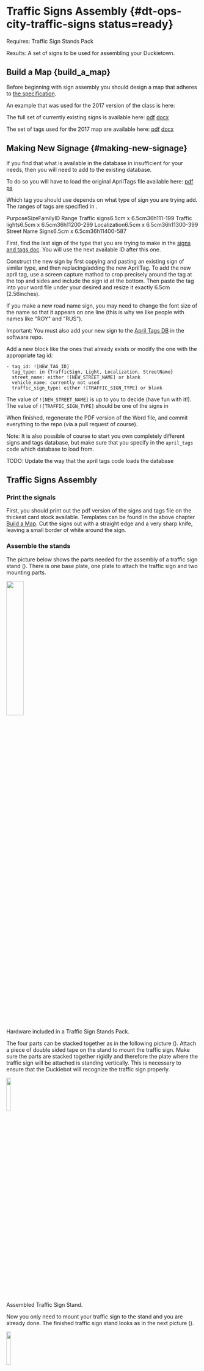 # Traffic Signs Assembly {#dt-ops-city-traffic-signs status=ready}

<div class='requirements' markdown="1">

Requires: Traffic Sign Stands Pack

Results: A set of signs to be used for assembling your Duckietown.

</div>

## Build a Map {build_a_map}

Before beginning with sign assembly you should design a map that adheres to [the specification](#dt-ops-appearance-specifications).

An example that was used for the 2017 version of the class is here: [](+fall2017_info#fall2017-map)

The full set of currently existing signs is available here: [pdf](https://github.com/duckietown/Software/blob/master18/catkin_ws/src/20-indefinite-navigation/apriltags_ros/signs_and_tags/Signs_and_tags_V3.pdf) [docx](https://github.com/duckietown/Software/blob/master18/catkin_ws/src/20-indefinite-navigation/apriltags_ros/signs_and_tags/Signs_and_tags_V3.docx)

The set of tags used for the 2017 map are available here: [pdf](https://github.com/duckietown/Software/blob/master18/catkin_ws/src/20-indefinite-navigation/apriltags_ros/signs_and_tags/Signs_and_tags_2017.pdf) [docx](https://github.com/duckietown/Software/blob/master18/catkin_ws/src/20-indefinite-navigation/apriltags_ros/signs_and_tags/Signs_and_tags_2017.docx)


## Making New Signage {#making-new-signage}

If you find that what is available in the database in insufficient for your needs, then you will need to add to the existing database.


To do so you will have to load the original AprilTags file available here: [pdf](https://github.com/duckietown/Software/blob/master18/catkin_ws/src/20-indefinite-navigation/apriltags_ros/signs_and_tags/tag36h11.pdf) [ps](https://github.com/duckietown/Software/blob/master18/catkin_ws/src/20-indefinite-navigation/apriltags_ros/signs_and_tags/tag36h11.ps)


Which tag you should use depends on what type of sign you are trying add. The ranges of tags are specified in [](#tab:tag-ranges).

<col4 figure-id="tab:tag-ranges" figure-caption="April tag ID ranges">
    <span>Purpose</span><span>Size</span><span>Family</span><span>ID Range</span>
    <span>Traffic signs</span><span>6.5cm x 6.5cm</span><span>36h11</span><span>1-199</span>
    <span>Traffic lights</span><span>6.5cm x 6.5cm</span><span>36h11</span><span>200-299</span>
    <span>Localization</span><span>6.5cm x 6.5cm</span><span>36h11</span><span>300-399</span>
    <span>Street Name Signs</span><span>6.5cm x 6.5cm</span><span>36h11</span><span>400-587</span>

</col4>

First, find the last sign of the type that you are trying to make in the [signs and tags doc](https://github.com/duckietown/Software/blob/master18/catkin_ws/src/20-indefinite-navigation/apriltags_ros/signs_and_tags/Signs_and_tags_V3.docx). You will use the next available ID after this one.

Construct the new sign by first copying and pasting an existing sign of similar type, and then replacing/adding the new AprilTag. To add the new april tag, use a screen capture mathod to crop precisely around the tag at the top and sides and include the sign id at the bottom. Then paste the tag into your word file under your desired and resize it exactly 6.5cm (2.56inches).

If you make a new road name sign, you may need to change the font size of the name so that it appears on one line (this is why we like people with names like "ROY" and "RUS").

Important: You must also add your new sign to the [April Tags DB](https://github.com/duckietown/Software/blob/master18/catkin_ws/src/20-indefinite-navigation/apriltags_ros/signs_and_tags/apriltagsDB.yaml) in the software repo.

Add a new block like the ones that already exists or modify the one with the appropriate tag id:
```
- tag_id: ![NEW_TAG_ID]
  tag_type: in {TrafficSign, Light, Localization, StreetName}
  street_name: either ![NEW_STREET_NAME] or blank
  vehicle_name: currently not used
  traffic_sign_type: either ![TRAFFIC_SIGN_TYPE] or blank
```

The value of `![NEW_STREET_NAME]` is up to you to decide (have fun with it!). The value of `![TRAFFIC_SIGN_TYPE]` should be one of the signs in [](#fig:traffic-signs)

When finished, regenerate the PDF version of the Word file, and commit everything to the repo (via a pull request of course).

Note: It is also possible of course to start you own completely different signs and tags database, but make sure that you specify in the `april_tags` code which database to load from.

TODO: Update the way that the april tags code loads the database

## Traffic Signs Assembly

### Print the signals

First, you should print out the pdf version of the signs and tags file on the thickest card stock available. Templates can be found in the above chapter [Build a Map](#making-new-signage). Cut the signs out with a straight edge and a very sharp knife, leaving a small border of white around the sign.

### Assemble the stands


The picture below shows the parts needed for the assembly of a traffic sign stand ([](#fig:trafficsign_stand_kit)). There is one base plate, one plate to attach the traffic sign and two mounting parts.

<div figure-id="fig:trafficsign_stand_kit">
<img src="images/traffic_stand/trafficsign_stand_kit.png" style="width: 30%"/>
<figcaption>
Hardware included in a Traffic Sign Stands Pack.
</figcaption>
</div>

The four parts can be stacked together as in the following picture ([](#fig:trafficsign_stand_assembly)). Attach a piece of double sided tape on the stand to mount the traffic sign. Make sure the parts are stacked together rigidly and therefore the plate where the traffic sign will be attached is standing vertically. This is necessary to ensure that the Duckiebot will recognize the traffic sign properly.

<div figure-id="fig:trafficsign_stand_assembly">
<img src="images/traffic_stand/trafficsign_stand_assembly.png" style="width: 15%"/>
<figcaption>
Assembled Traffic Sign Stand.
</figcaption>
</div>

Now you only need to mount your traffic sign to the stand and you are already done. The finished traffic sign stand looks as in the next picture ([](#fig:trafficsign_stand_assembled)).

<div figure-id="fig:trafficsign_stand_assembled">
<img src="images/traffic_stand/trafficsign_stand_assembled.png" style="width: 15%"/>
<figcaption>
Complete Traffic Sign Stand.
</figcaption>
</div>

## Placement

For placement of signs see [](#traffic-signs-placement).
